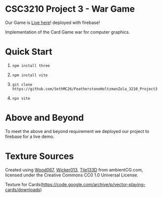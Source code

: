 # CSC3210 Project 3 - War Game

Our Game is [Live here](https://test-453b3.web.app/)! deployed with firebase! 

Implementation of the Card Game war for computer graphics. 

# Quick Start 
1. `npm install three`
2. `npm install vite`
1. `git clone https://github.com/SethMC26/FeatherstoneHoltzmanZola_3210_Project3`

2. `npx vite`

# Above and Beyond
To meet the above and beyond requirement we deployed our project to firebase for a live demo. 

# Texture Sources
Created using [Wood067](https://ambientcg.com/view?id=Wood067), [Wicker013](ambientCG.com/a/Wicker013), [Tile133D](https://ambientcg.com/view?id=Tiles133D) from ambientCG.com,
licensed under the Creative Commons CC0 1.0 Universal License.


Texture for Cards(https://code.google.com/archive/p/vector-playing-cards/downloads)
